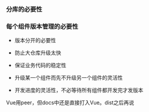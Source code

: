 ### 分库的必要性

### 每个组件版本管理的必要性
- 版本分开的必要性

- 防止大仓库升级太快
- 保证业务代码的稳定性
- 升级某一个组件而先不升级另一个组件的灵活性
- 开发进度的灵活性，不必等待所有组件都开发完才发版本

Vue用peer，但docs中还是直接打入Vue。dist之后再说
